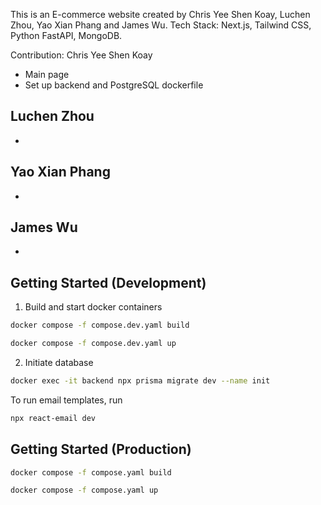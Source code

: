 This is an E-commerce website created by Chris Yee Shen Koay, Luchen Zhou, Yao Xian Phang and James Wu. Tech Stack: Next.js, Tailwind CSS, Python FastAPI, MongoDB.

Contribution:
Chris Yee Shen Koay
- Main page
- Set up backend and PostgreSQL dockerfile

Luchen Zhou
-
-

Yao Xian Phang
-
-

James Wu
-
-

## Getting Started (Development)

1. Build and start docker containers

```bash
docker compose -f compose.dev.yaml build
```

```bash
docker compose -f compose.dev.yaml up
```

2. Initiate database

```bash
docker exec -it backend npx prisma migrate dev --name init
```

To run email templates, run
```bash
npx react-email dev
```

## Getting Started (Production)

```bash
docker compose -f compose.yaml build
```

```bash
docker compose -f compose.yaml up
```